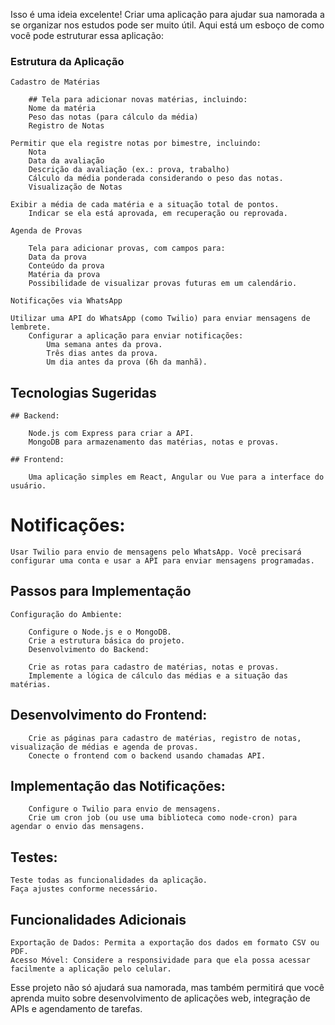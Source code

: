 Isso é uma ideia excelente! Criar uma aplicação para ajudar sua namorada a se organizar nos estudos pode ser muito útil. Aqui está um esboço de como você pode estruturar essa aplicação:

### Estrutura da Aplicação
    Cadastro de Matérias

        ## Tela para adicionar novas matérias, incluindo:
        Nome da matéria
        Peso das notas (para cálculo da média)
        Registro de Notas

    Permitir que ela registre notas por bimestre, incluindo:
        Nota
        Data da avaliação
        Descrição da avaliação (ex.: prova, trabalho)
        Cálculo da média ponderada considerando o peso das notas.
        Visualização de Notas

    Exibir a média de cada matéria e a situação total de pontos.
        Indicar se ela está aprovada, em recuperação ou reprovada.

    Agenda de Provas

        Tela para adicionar provas, com campos para:
        Data da prova
        Conteúdo da prova
        Matéria da prova
        Possibilidade de visualizar provas futuras em um calendário.
    
    Notificações via WhatsApp

    Utilizar uma API do WhatsApp (como Twilio) para enviar mensagens de lembrete.
        Configurar a aplicação para enviar notificações:
            Uma semana antes da prova.
            Três dias antes da prova.
            Um dia antes da prova (6h da manhã).

## Tecnologias Sugeridas
    ## Backend:

        Node.js com Express para criar a API.
        MongoDB para armazenamento das matérias, notas e provas.

    ## Frontend:

        Uma aplicação simples em React, Angular ou Vue para a interface do usuário.

# Notificações:

    Usar Twilio para envio de mensagens pelo WhatsApp. Você precisará configurar uma conta e usar a API para enviar mensagens programadas.


## Passos para Implementação
    Configuração do Ambiente:

        Configure o Node.js e o MongoDB.
        Crie a estrutura básica do projeto.
        Desenvolvimento do Backend:

        Crie as rotas para cadastro de matérias, notas e provas.
        Implemente a lógica de cálculo das médias e a situação das matérias.
## Desenvolvimento do Frontend:

        Crie as páginas para cadastro de matérias, registro de notas, visualização de médias e agenda de provas.
        Conecte o frontend com o backend usando chamadas API.

## Implementação das Notificações:

        Configure o Twilio para envio de mensagens.
        Crie um cron job (ou use uma biblioteca como node-cron) para agendar o envio das mensagens.
## Testes:

    Teste todas as funcionalidades da aplicação.
    Faça ajustes conforme necessário.
## Funcionalidades Adicionais
    Exportação de Dados: Permita a exportação dos dados em formato CSV ou PDF.
    Acesso Móvel: Considere a responsividade para que ela possa acessar facilmente a aplicação pelo celular.

Esse projeto não só ajudará sua namorada, mas também permitirá que você aprenda muito sobre desenvolvimento de aplicações web, integração de APIs e agendamento de tarefas. 